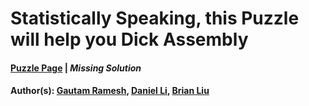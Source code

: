 # Statistically Speaking, this Puzzle will help you Dick Assembly

#### [Puzzle Page](https://dickassembly.herokuapp.com/) | *Missing Solution*
#### Author(s): [Gautam Ramesh](../../../../search.html?q=Gautam+Ramesh), [Daniel Li](../../../../search.html?q=Daniel+Li), [Brian Liu](../../../../search.html?q=Brian+Liu)

